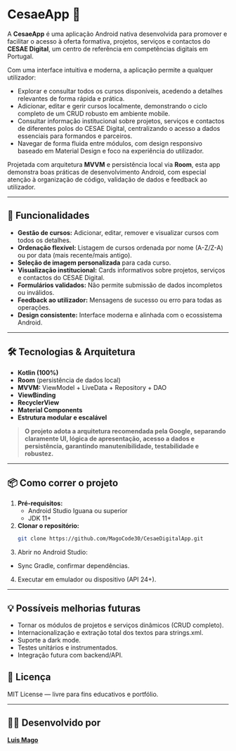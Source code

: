 # CesaeApp 📱

A **CesaeApp** é uma aplicação Android nativa desenvolvida para promover e facilitar o acesso à oferta formativa, projetos, serviços e contactos do **CESAE Digital**, um centro de referência em competências digitais em Portugal.

Com uma interface intuitiva e moderna, a aplicação permite a qualquer utilizador:
- Explorar e consultar todos os cursos disponíveis, acedendo a detalhes relevantes de forma rápida e prática.
- Adicionar, editar e gerir cursos localmente, demonstrando o ciclo completo de um CRUD robusto em ambiente mobile.
- Consultar informação institucional sobre projetos, serviços e contactos de diferentes polos do CESAE Digital, centralizando o acesso a dados essenciais para formandos e parceiros.
- Navegar de forma fluida entre módulos, com design responsivo baseado em Material Design e foco na experiência do utilizador.

Projetada com arquitetura **MVVM** e persistência local via **Room**, esta app demonstra boas práticas de desenvolvimento Android, com especial atenção à organização de código, validação de dados e feedback ao utilizador.

---

## 🚀 Funcionalidades

- **Gestão de cursos:** Adicionar, editar, remover e visualizar cursos com todos os detalhes.
- **Ordenação flexível:** Listagem de cursos ordenada por nome (A-Z/Z-A) ou por data (mais recente/mais antigo).
- **Seleção de imagem personalizada** para cada curso.
- **Visualização institucional:** Cards informativos sobre projetos, serviços e contactos do CESAE Digital.
- **Formulários validados:** Não permite submissão de dados incompletos ou inválidos.
- **Feedback ao utilizador:** Mensagens de sucesso ou erro para todas as operações.
- **Design consistente:** Interface moderna e alinhada com o ecossistema Android.

---

## 🛠️ Tecnologias & Arquitetura

- **Kotlin (100%)**
- **Room** (persistência de dados local)
- **MVVM:** ViewModel + LiveData + Repository + DAO
- **ViewBinding**
- **RecyclerView**
- **Material Components**
- **Estrutura modular e escalável**

> **O projeto adota a arquitetura recomendada pela Google, separando claramente UI, lógica de apresentação, acesso a dados e persistência, garantindo manutenibilidade, testabilidade e robustez.**

---

## 📦 Como correr o projeto

1. **Pré-requisitos:**
   - Android Studio Iguana ou superior
   - JDK 11+
2. **Clonar o repositório:**
   ```bash
   git clone https://github.com/MagoCode30/CesaeDigitalApp.git
3. Abrir no Android Studio:
  - Sync Gradle, confirmar dependências.
4. Executar em emulador ou dispositivo (API 24+).

--- 

## 💡 Possíveis melhorias futuras

- Tornar os módulos de projetos e serviços dinâmicos (CRUD completo).
- Internacionalização e extração total dos textos para strings.xml.
- Suporte a dark mode.
- Testes unitários e instrumentados.
- Integração futura com backend/API.

## 🏅 Licença

MIT License — livre para fins educativos e portfólio.

---

## 👨‍💻 Desenvolvido por

[**Luis Mago**](https://www.linkedin.com/in/luismago-dev/)

